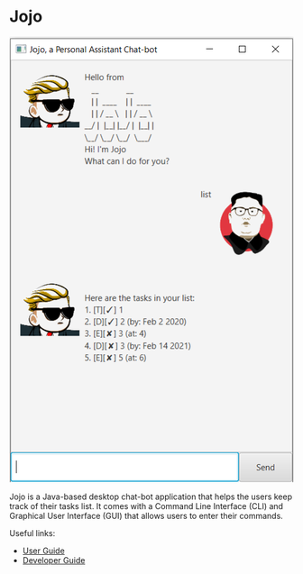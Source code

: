 # Jojo

![Ui](./Ui.png)

Jojo is a Java-based desktop chat-bot application that helps the users keep track of their tasks list.
It comes with a Command Line Interface (CLI) and Graphical User Interface (GUI) that allows users to enter their commands.

Useful links:
* [User Guide](UserGuide)
* [Developer Guide](DeveloperGuide)
